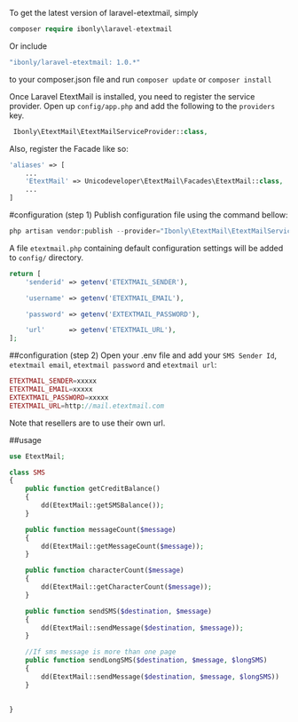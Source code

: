 
To get the latest version of laravel-etextmail, simply 

```php
composer require ibonly\laravel-etextmail
```
Or include 
```php
"ibonly/laravel-etextmail: 1.0.*"
```
to your composer.json file and run `composer update` or `composer install`

Once Laravel EtextMail is installed, you need to register the service provider. Open up `config/app.php` and add the following to the `providers` key.
```php
 Ibonly\EtextMail\EtextMailServiceProvider::class,
```

Also, register the Facade like so:

```php
'aliases' => [
    ...
    'EtextMail' => Unicodeveloper\EtextMail\Facades\EtextMail::class,
    ...
]
```

#configuration (step 1)
Publish configuration file using the command bellow:
```php
php artisan vendor:publish --provider="Ibonly\EtextMail\EtextMailServiceProvider"
```
A file `etextmail.php` containing default configuration settings will be added to `config/` directory.
```php
return [
	'senderid' => getenv('ETEXTMAIL_SENDER'),

    'username' => getenv('ETEXTMAIL_EMAIL'),

    'password' => getenv('EXTEXTMAIL_PASSWORD'),

    'url'	   => getenv('ETEXTMAIL_URL'),
];
```
##configuration (step 2)
Open your .env file and add your `SMS Sender Id`, `etextmail email`, `etextmail password` and `etextmail url`:
```php
ETEXTMAIL_SENDER=xxxxx
ETEXTMAIL_EMAIL=xxxxx
EXTEXTMAIL_PASSWORD=xxxxx
ETEXTMAIL_URL=http://mail.etextmail.com
```
Note that resellers are to use their own url.

##usage


```php
use EtextMail;

class SMS
{
	public function getCreditBalance()
	{
		dd(EtextMail::getSMSBalance());
	}

	public function	messageCount($message)
	{
		dd(EtextMail::getMessageCount($message));
	}

	public function characterCount($message)
	{
		dd(EtextMail::getCharacterCount($message));
	}

	public function sendSMS($destination, $message)
	{
		dd(EtextMail::sendMessage($destination, $message));
	}

	//If sms message is more than one page
	public function sendLongSMS($destination, $message, $longSMS)
	{
		dd(EtextMail::sendMessage($destination, $message, $longSMS))
	}
	
	
}
```
